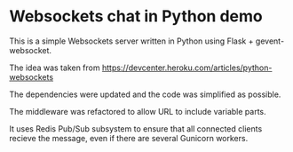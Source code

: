 Websockets chat in Python demo
==============================

This is a simple Websockets server written in Python using Flask + gevent-websocket.

The idea was taken from https://devcenter.heroku.com/articles/python-websockets

The dependencies were updated and the code was simplified as possible.

The middleware was refactored to allow URL to include variable parts.

It uses Redis Pub/Sub subsystem to ensure that all connected clients recieve the message, 
even if there are several Gunicorn workers.
